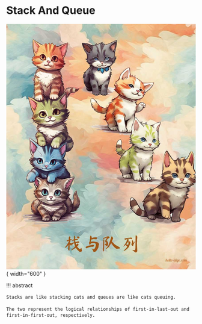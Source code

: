# Stack And Queue

<div class="center-table" markdown>

![stack and queue](../assets/covers/chapter_stack_and_queue.jpg){ width="600" }

</div>

!!! abstract

    Stacks are like stacking cats and queues are like cats queuing.
   
    The two represent the logical relationships of first-in-last-out and first-in-first-out, respectively.
